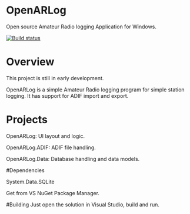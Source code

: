 # OpenARLog
Open source Amateur Radio logging Application for Windows.

[![Build status](https://ci.appveyor.com/api/projects/status/pby7cme7v0t98a96?svg=true)](https://ci.appveyor.com/project/kcotugno/openarlog)

# Overview

This project is still in early development.

OpenARLog is a simple Amateur Radio logging program for simple station logging. It has support for
ADIF import and export.

# Projects

OpenARLog: UI layout and logic.

OpenARLog.ADIF: ADIF file handling.

OpenARLog.Data: Database handling and data models.

#Dependencies

System.Data.SQLite

Get from VS NuGet Package Manager.

#Building
Just open the solution in Visual Studio, build and run.
